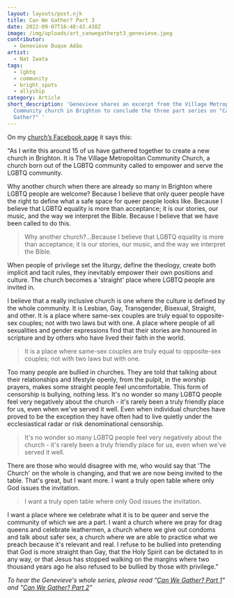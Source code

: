 ```yaml
---
layout: layouts/post.njk
title: Can We Gather? Part 3
date: 2022-09-07T16:48:43.438Z
image: /img/uploads/art_canwegatherpt3_genevieve.jpeg
contributor:
  - Genevieve Duque Adão
artist:
  - Nat Iwata
tags:
  - lgbtq
  - community
  - bright_spots
  - allyship
category: Article
short_description: 'Genevieve shares an excerpt from the Village Metropolitan
  Community church in Brighton to conclude the three part series on "Can We
  Gather?" '
---
```

On my [church’s Facebook page](https://www.facebook.com/TheVillageMCC) it says this:  

"As I write this around 15 of us have gathered together to create a new church in Brighton. It is The Village Metropolitan Community Church, a church born out of the LGBTQ community called to empower and serve the LGBTQ community. 

Why another church when there are already so many in Brighton where LGBTQ people are welcome? Because I believe that only queer people have the right to define what a safe space for queer people looks like. Because I believe that LGBTQ equality is more than acceptance; it is our stories, our music, and the way we interpret the Bible. Because I believe that we have been called to do this. 

> Why another church?...Because I believe that LGBTQ equality is more than acceptance; it is our stories, our music, and the way we interpret the Bible. 

When people of privilege set the liturgy, define the theology, create both implicit and tacit rules, they inevitably empower their own positions and culture. The church becomes a 'straight' place where LGBTQ people are invited in. 

I believe that a really inclusive church is one where the culture is defined by the whole community. It is Lesbian, Gay, Transgender, Bisexual, Straight, and other. It is a place where same-sex couples are truly equal to opposite-sex couples; not with two laws but with one. A place where people of all sexualities and gender expressions find that their stories are honoured in scripture and by others who have lived their faith in the world. 

> It is a place where same-sex couples are truly equal to opposite-sex couples; not with two laws but with one. 

Too many people are bullied in churches. They are told that talking about their relationships and lifestyle openly, from the pulpit, in the worship prayers, makes some straight people feel uncomfortable. This form of censorship is bullying, nothing less. It's no wonder so many LGBTQ people feel very negatively about the church - it's rarely been a truly friendly place for us, even when we've served it well. Even when individual churches have proved to be the exception they have often had to live quietly under the ecclesiastical radar or risk denominational censorship. 

> It's no wonder so many LGBTQ people feel very negatively about the church - it's rarely been a truly friendly place for us, even when we've served it well.

There are those who would disagree with me, who would say that 'The Church' on the whole is changing, and that we are now being invited to the table. That's great, but I want more. I want a truly open table where only God issues the invitation. 

>  I want a truly open table where only God issues the invitation. 

I want a place where we celebrate what it is to be queer and serve the community of which we are a part. I want a church where we pray for drag queens and celebrate leathermen, a church where we give out condoms and talk about safer sex, a church where we are able to practice what we preach because it's relevant and real. I refuse to be bullied into pretending that God is more straight than Gay, that the Holy Spirit can be dictated to in any way, or that Jesus has stopped walking on the margins where two thousand years ago he also refused to be bullied by those with privilege.”



*To hear the Genevieve's whole series, please read "[Can We Gather? Part 1](https://ourchurchtoo.com/posts/2022-06-28-can-we-gather/)"  and "[Can We Gather? Part 2](https://ourchurchtoo.com/posts/2022-07-04-can-we-gather-part-2/)"*